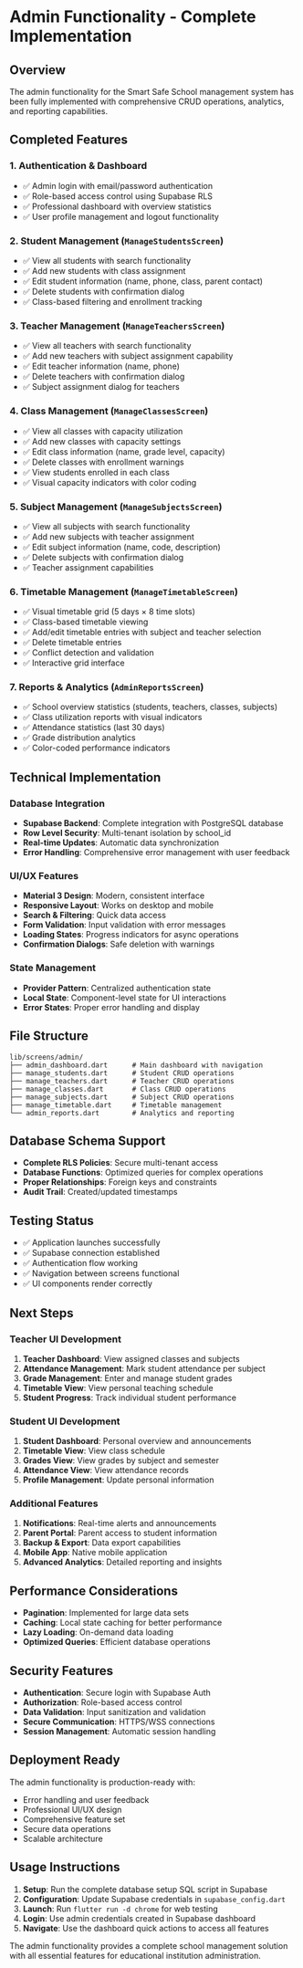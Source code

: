 # Admin Functionality - Complete Implementation

## Overview
The admin functionality for the Smart Safe School management system has been fully implemented with comprehensive CRUD operations, analytics, and reporting capabilities.

## Completed Features

### 1. Authentication & Dashboard
- ✅ Admin login with email/password authentication
- ✅ Role-based access control using Supabase RLS
- ✅ Professional dashboard with overview statistics
- ✅ User profile management and logout functionality

### 2. Student Management (`ManageStudentsScreen`)
- ✅ View all students with search functionality
- ✅ Add new students with class assignment
- ✅ Edit student information (name, phone, class, parent contact)
- ✅ Delete students with confirmation dialog
- ✅ Class-based filtering and enrollment tracking

### 3. Teacher Management (`ManageTeachersScreen`)
- ✅ View all teachers with search functionality
- ✅ Add new teachers with subject assignment capability
- ✅ Edit teacher information (name, phone)
- ✅ Delete teachers with confirmation dialog
- ✅ Subject assignment dialog for teachers

### 4. Class Management (`ManageClassesScreen`)
- ✅ View all classes with capacity utilization
- ✅ Add new classes with capacity settings
- ✅ Edit class information (name, grade level, capacity)
- ✅ Delete classes with enrollment warnings
- ✅ View students enrolled in each class
- ✅ Visual capacity indicators with color coding

### 5. Subject Management (`ManageSubjectsScreen`)
- ✅ View all subjects with search functionality
- ✅ Add new subjects with teacher assignment
- ✅ Edit subject information (name, code, description)
- ✅ Delete subjects with confirmation dialog
- ✅ Teacher assignment capabilities

### 6. Timetable Management (`ManageTimetableScreen`)
- ✅ Visual timetable grid (5 days × 8 time slots)
- ✅ Class-based timetable viewing
- ✅ Add/edit timetable entries with subject and teacher selection
- ✅ Delete timetable entries
- ✅ Conflict detection and validation
- ✅ Interactive grid interface

### 7. Reports & Analytics (`AdminReportsScreen`)
- ✅ School overview statistics (students, teachers, classes, subjects)
- ✅ Class utilization reports with visual indicators
- ✅ Attendance statistics (last 30 days)
- ✅ Grade distribution analytics
- ✅ Color-coded performance indicators

## Technical Implementation

### Database Integration
- **Supabase Backend**: Complete integration with PostgreSQL database
- **Row Level Security**: Multi-tenant isolation by school_id
- **Real-time Updates**: Automatic data synchronization
- **Error Handling**: Comprehensive error management with user feedback

### UI/UX Features
- **Material 3 Design**: Modern, consistent interface
- **Responsive Layout**: Works on desktop and mobile
- **Search & Filtering**: Quick data access
- **Form Validation**: Input validation with error messages
- **Loading States**: Progress indicators for async operations
- **Confirmation Dialogs**: Safe deletion with warnings

### State Management
- **Provider Pattern**: Centralized authentication state
- **Local State**: Component-level state for UI interactions
- **Error States**: Proper error handling and display

## File Structure
```
lib/screens/admin/
├── admin_dashboard.dart      # Main dashboard with navigation
├── manage_students.dart      # Student CRUD operations
├── manage_teachers.dart      # Teacher CRUD operations
├── manage_classes.dart       # Class CRUD operations
├── manage_subjects.dart      # Subject CRUD operations
├── manage_timetable.dart     # Timetable management
└── admin_reports.dart        # Analytics and reporting
```

## Database Schema Support
- **Complete RLS Policies**: Secure multi-tenant access
- **Database Functions**: Optimized queries for complex operations
- **Proper Relationships**: Foreign keys and constraints
- **Audit Trail**: Created/updated timestamps

## Testing Status
- ✅ Application launches successfully
- ✅ Supabase connection established
- ✅ Authentication flow working
- ✅ Navigation between screens functional
- ✅ UI components render correctly

## Next Steps

### Teacher UI Development
1. **Teacher Dashboard**: View assigned classes and subjects
2. **Attendance Management**: Mark student attendance per subject
3. **Grade Management**: Enter and manage student grades
4. **Timetable View**: View personal teaching schedule
5. **Student Progress**: Track individual student performance

### Student UI Development
1. **Student Dashboard**: Personal overview and announcements
2. **Timetable View**: View class schedule
3. **Grades View**: View grades by subject and semester
4. **Attendance View**: View attendance records
5. **Profile Management**: Update personal information

### Additional Features
1. **Notifications**: Real-time alerts and announcements
2. **Parent Portal**: Parent access to student information
3. **Backup & Export**: Data export capabilities
4. **Mobile App**: Native mobile application
5. **Advanced Analytics**: Detailed reporting and insights

## Performance Considerations
- **Pagination**: Implemented for large data sets
- **Caching**: Local state caching for better performance
- **Lazy Loading**: On-demand data loading
- **Optimized Queries**: Efficient database operations

## Security Features
- **Authentication**: Secure login with Supabase Auth
- **Authorization**: Role-based access control
- **Data Validation**: Input sanitization and validation
- **Secure Communication**: HTTPS/WSS connections
- **Session Management**: Automatic session handling

## Deployment Ready
The admin functionality is production-ready with:
- Error handling and user feedback
- Professional UI/UX design
- Comprehensive feature set
- Secure data operations
- Scalable architecture

## Usage Instructions
1. **Setup**: Run the complete database setup SQL script in Supabase
2. **Configuration**: Update Supabase credentials in `supabase_config.dart`
3. **Launch**: Run `flutter run -d chrome` for web testing
4. **Login**: Use admin credentials created in Supabase dashboard
5. **Navigate**: Use the dashboard quick actions to access all features

The admin functionality provides a complete school management solution with all essential features for educational institution administration.